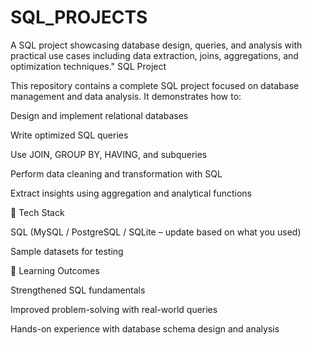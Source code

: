# SQL_PROJECTS
A SQL project showcasing database design, queries, and analysis with practical use cases including data extraction, joins, aggregations, and optimization techniques."
SQL Project

This repository contains a complete SQL project focused on database management and data analysis. It demonstrates how to:

Design and implement relational databases

Write optimized SQL queries

Use JOIN, GROUP BY, HAVING, and subqueries

Perform data cleaning and transformation with SQL

Extract insights using aggregation and analytical functions

🔧 Tech Stack

SQL (MySQL / PostgreSQL / SQLite – update based on what you used)

Sample datasets for testing

🎯 Learning Outcomes

Strengthened SQL fundamentals

Improved problem-solving with real-world queries

Hands-on experience with database schema design and analysis
